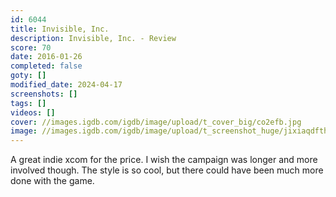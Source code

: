 ```yaml
---
id: 6044
title: Invisible, Inc.
description: Invisible, Inc. - Review
score: 70
date: 2016-01-26
completed: false
goty: []
modified_date: 2024-04-17
screenshots: []
tags: []
videos: []
cover: //images.igdb.com/igdb/image/upload/t_cover_big/co2efb.jpg
image: //images.igdb.com/igdb/image/upload/t_screenshot_huge/jixiaqdfthtfxthaghci.jpg
---
```

A great indie xcom for the price. I wish the campaign was longer and more involved though. The style is so cool, but there could have been much more done with the game.